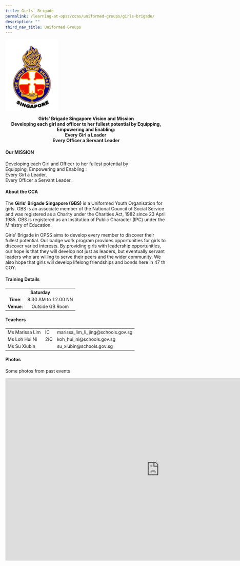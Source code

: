 ```yaml
---
title: Girls' Brigade
permalink: /learning-at-opss/ccas/uniformed-groups/girls-brigade/
description: ""
third_nav_title: Uniformed Groups
---
```


<img style="width: 33%;" src="/images/gb.png" />
<p style="text-align: center;"><strong>Girls&rsquo; Brigade Singapore Vision and Mission<br /></strong><strong>Developing each girl and officer to her fullest potential by Equipping, Empowering and Enabling:<br /></strong><strong>Every Girl a Leader&nbsp;<br /></strong><strong>Every Officer a Servant Leader</strong></p>
<h4><strong>Our MISSION</strong></h4>
<p>Developing each Girl and Officer to her fullest potential by<br />Equipping, Empowering and Enabling :<br />Every Girl a Leader,<br />Every Officer a Servant Leader.</p>
<h4>About the CCA</h4>
<p>The&nbsp;<strong>Girls&rsquo; Brigade Singapore (GBS)</strong> is a Uniformed Youth Organisation for girls. GBS is an associate member of the National Council of Social Service and was registered as a Charity under the Charities Act, 1982 since 23 April 1985. GBS is registered as an Institution of Public Character (IPC) under the Ministry of Education.</p>
<p>Girls&rsquo; Brigade in OPSS aims to develop every member to discover their fullest potential. Our badge work program provides opportunities for girls to discover varied interests. By providing girls with leadership opportunities, our hope is that they will develop not just as leaders, but eventually servant leaders who are willing to serve their peers and the wider community. We also hope that girls will develop lifelong friendships and bonds here in 47 th COY.</p>
<h4>Training Details</h4>
<table>
<tbody>
<tr>
<th style="text-align: center;" colspan="2">Saturday</th>
</tr>
<tr>
<td style="text-align: center;"><strong>Time</strong>:</td>
<td style="text-align: center;">8.30 AM to 12.00 NN</td>
</tr>
<tr>
<td style="text-align: center;"><strong>Venue</strong>:</td>
<td style="text-align: center;">Outside GB Room</td>
</tr>
</tbody>
</table>
<h4>Teachers</h4>
<table>
<tbody>
<tr>
<td>Ms Marissa Lim</td>
<td>IC</td>
<td>marissa_lim_li_jing@schools.gov.sg</td>
</tr>
<tr>
<td>Ms Loh Hui Ni</td>
<td>2IC</td>
<td>koh_hui_ni@schools.gov.sg</td>
</tr>
<tr>
<td>Ms Su Xiubin</td>
<td>&nbsp;</td>
<td>su_xiubin@schools.gov.sg</td>
</tr>
</tbody>
</table>
<h4>Photos</h4>
<p>Some photos from past events</p>
<iframe src="https://docs.google.com/presentation/d/e/2PACX-1vRxvpkgk8r64x31nOunF5aMOK6o65PBcpyf9e0QcfdIzHSe63oEnFFmys6AxyxXJT2-bKjkbiqQ9wFw/embed?start=false&loop=false&delayms=10000" frameborder="0" width="960" height="569" allowfullscreen="true"></iframe>